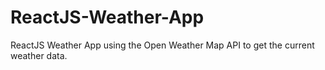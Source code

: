 # ReactJS-Weather-App
ReactJS Weather App using the Open Weather Map API to get the current weather data.
